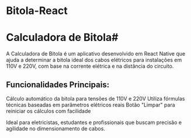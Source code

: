 # Bitola-React
# Calculadora de Bitola#
A Calculadora de Bitola é um aplicativo desenvolvido em React Native que ajuda a determinar a bitola ideal dos cabos elétricos para instalações em 110V e 220V, com base na corrente elétrica e na distância do circuito.

## Funcionalidades Principais:
Cálculo automático da bitola para tensões de 110V e 220V
Utiliza fórmulas técnicas baseadas em parâmetros elétricos reais
Botão "Limpar" para reiniciar os cálculos com facilidade

Ideal para eletricistas, estudantes e profissionais que buscam precisão e agilidade no dimensionamento de cabos.

